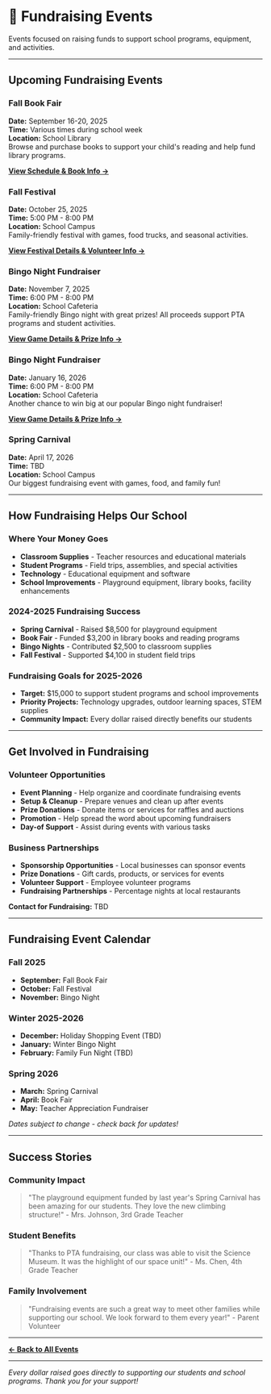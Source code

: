 # 🎯 Fundraising Events

Events focused on raising funds to support school programs, equipment, and activities.

---

## Upcoming Fundraising Events

### Fall Book Fair
**Date:** September 16-20, 2025  
**Time:** Various times during school week  
**Location:** School Library  
Browse and purchase books to support your child's reading and help fund library programs.

**[View Schedule & Book Info →](fall-book-fair.md)**

### Fall Festival
**Date:** October 25, 2025  
**Time:** 5:00 PM - 8:00 PM  
**Location:** School Campus  
Family-friendly festival with games, food trucks, and seasonal activities.

**[View Festival Details & Volunteer Info →](fall-festival.md)**

### Bingo Night Fundraiser
**Date:** November 7, 2025  
**Time:** 6:00 PM - 8:00 PM  
**Location:** School Cafeteria  
Family-friendly Bingo night with great prizes! All proceeds support PTA programs and student activities.

**[View Game Details & Prize Info →](bingo-night.md)**

### Bingo Night Fundraiser
**Date:** January 16, 2026  
**Time:** 6:00 PM - 8:00 PM  
**Location:** School Cafeteria  
Another chance to win big at our popular Bingo night fundraiser!

**[View Game Details & Prize Info →](bingo-night.md)**

### Spring Carnival
**Date:** April 17, 2026  
**Time:** TBD  
**Location:** School Campus  
Our biggest fundraising event with games, food, and family fun!

---

## How Fundraising Helps Our School

### Where Your Money Goes
- **Classroom Supplies** - Teacher resources and educational materials
- **Student Programs** - Field trips, assemblies, and special activities  
- **Technology** - Educational equipment and software
- **School Improvements** - Playground equipment, library books, facility enhancements

### 2024-2025 Fundraising Success
- **Spring Carnival** - Raised $8,500 for playground equipment
- **Book Fair** - Funded $3,200 in library books and reading programs
- **Bingo Nights** - Contributed $2,500 to classroom supplies
- **Fall Festival** - Supported $4,100 in student field trips

### Fundraising Goals for 2025-2026
- **Target:** $15,000 to support student programs and school improvements
- **Priority Projects:** Technology upgrades, outdoor learning spaces, STEM supplies
- **Community Impact:** Every dollar raised directly benefits our students

---

## Get Involved in Fundraising

### Volunteer Opportunities
- **Event Planning** - Help organize and coordinate fundraising events
- **Setup & Cleanup** - Prepare venues and clean up after events
- **Prize Donations** - Donate items or services for raffles and auctions
- **Promotion** - Help spread the word about upcoming fundraisers
- **Day-of Support** - Assist during events with various tasks

### Business Partnerships
- **Sponsorship Opportunities** - Local businesses can sponsor events
- **Prize Donations** - Gift cards, products, or services for events
- **Volunteer Support** - Employee volunteer programs
- **Fundraising Partnerships** - Percentage nights at local restaurants

**Contact for Fundraising:** TBD

---

## Fundraising Event Calendar

### Fall 2025
- **September:** Fall Book Fair
- **October:** Fall Festival
- **November:** Bingo Night

### Winter 2025-2026
- **December:** Holiday Shopping Event (TBD)
- **January:** Winter Bingo Night
- **February:** Family Fun Night (TBD)

### Spring 2026
- **March:** Spring Carnival
- **April:** Book Fair
- **May:** Teacher Appreciation Fundraiser

*Dates subject to change - check back for updates!*

---

## Success Stories

### Community Impact
> "The playground equipment funded by last year's Spring Carnival has been amazing for our students. They love the new climbing structure!" - Mrs. Johnson, 3rd Grade Teacher

### Student Benefits
> "Thanks to PTA fundraising, our class was able to visit the Science Museum. It was the highlight of our space unit!" - Ms. Chen, 4th Grade Teacher

### Family Involvement
> "Fundraising events are such a great way to meet other families while supporting our school. We look forward to them every year!" - Parent Volunteer

---

**[← Back to All Events](list.md)**

---

*Every dollar raised goes directly to supporting our students and school programs. Thank you for your support!*
